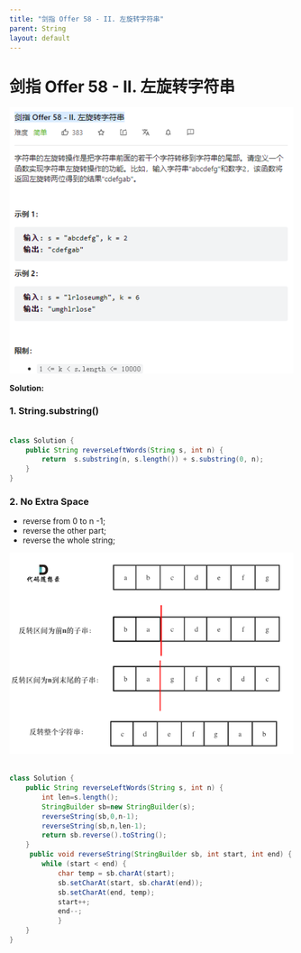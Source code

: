 ```yaml
---
title: "剑指 Offer 58 - II. 左旋转字符串"
parent: String
layout: default
---
```


# 剑指 Offer 58 - II. 左旋转字符串

![Example](../../assets/offer58.png)

**Solution:**

### 1. String.substring()

```java

class Solution {
    public String reverseLeftWords(String s, int n) {
        return  s.substring(n, s.length()) + s.substring(0, n);
    }
}

```

### 2. No Extra Space

- reverse from 0 to n -1;
- reverse the other part;
- reverse the whole string;

![Example](../../assets/offer58-1.png)

```java

class Solution {
    public String reverseLeftWords(String s, int n) {
        int len=s.length();
        StringBuilder sb=new StringBuilder(s);
        reverseString(sb,0,n-1);
        reverseString(sb,n,len-1);
        return sb.reverse().toString();
    }
     public void reverseString(StringBuilder sb, int start, int end) {
        while (start < end) {
            char temp = sb.charAt(start);
            sb.setCharAt(start, sb.charAt(end));
            sb.setCharAt(end, temp);
            start++;
            end--;
            }
    }
}

```
